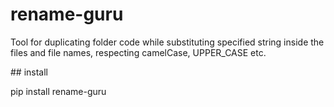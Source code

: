 # rename-guru
Tool for duplicating folder code while substituting specified string inside the files and file names, respecting camelCase, UPPER_CASE etc.

## install

pip install rename-guru
